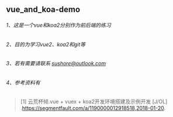 ## vue_and_koa-demo
###### 1、这是一个vue和koa2分别作为前后端的练习
###### 2、目的为学习vue2、koa2和git等
###### 3、若有需要请联系 sushore@outlook.com
###### 4、参考资料有
>[1] 云荒杯倾.vue + vuex + koa2开发环境搭建及示例开发 [J/OL] .https://segmentfault.com/a/1190000012918518,2018-01-20. 
